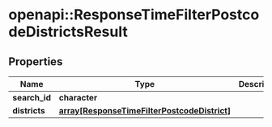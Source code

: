# openapi::ResponseTimeFilterPostcodeDistrictsResult


## Properties
Name | Type | Description | Notes
------------ | ------------- | ------------- | -------------
**search_id** | **character** |  | 
**districts** | [**array[ResponseTimeFilterPostcodeDistrict]**](ResponseTimeFilterPostcodeDistrict.md) |  | 


